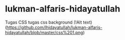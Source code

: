 # lukman-alfaris-hidayatullah
Tugas CSS
tugas css background
(!Alt text)(https://github.com/lhidayatullah/lukman-alfaris-hidayatullah/blob/master/css%201.png)
